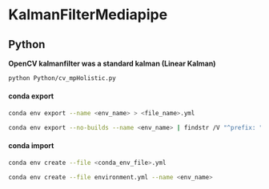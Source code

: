 # KalmanFilterMediapipe

## Python
**OpenCV kalmanfilter was a standard kalman (Linear Kalman)**
```bash
python Python/cv_mpHolistic.py
```

#### conda export 
```bash
conda env export --name <env_name> > <file_name>.yml 
```

```bash
conda env export --no-builds --name <env_name> | findstr /V "^prefix: " > <file_name>.yml
```

#### conda import
```bash
conda env create --file <conda_env_file>.yml
```

```bash
conda env create --file environment.yml --name <env_name>
```

<!-- ## C++ -->

<!-- Step | What is happening? <br>
1 | Use f(x) to predict where you go next. <br>
2 | Use jacobian_f() to linearize motion. <br>
3 | Update covariance with prediction uncertainty. <br>
4 | Wait for new measurement z. <br>
5 | Use h(x) to predict how the world looks. <br>
6 | Use jacobian_h() to linearize the camera view. <br>
7 | Calculate the innovation y = z - h(x). <br>
8 | Calculate Kalman Gain to balance trust between prediction and measurement. <br>
9 | Update state using measurement. <br>
10 | Update covariance to reflect new confidence. <br>
11 | Repeat for next frame <br> -->
